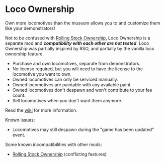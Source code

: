 # Loco Ownership

Own more locomotives than the museum allows you to and customize them like your demonstrators!

Not to be confused with [Rolling Stock Ownership](https://github.com/fauxnik/dv-rolling-stock-ownership), Loco Ownership is a separate mod and ***compatibility with each other are not tested***. Loco Ownership was partially inspired by RSO, and partially by the vanilla loco ownership feature.

- Purchase and own locomotives, separate from demonstrators.
- No license required, but you will need to have the license to the locomotive you want to own.
- Owned locomotives can only be serviced manually.
- Owned locomotives are paintable with any available paint.
- Owned locomotives don't despawn and won't contribute to your fee count.
- Sell locomotives when you don't want them anymore.

Read the [wiki](https://github.com/CruzerBlade9369/LocoOwnership/wiki) for more information.

Known issues:
- Locomotives may still despawn during the "game has been updated" event.

Some known incompatibilities with other mods:
- [Rolling Stock Ownership](https://github.com/fauxnik/dv-rolling-stock-ownership) (conflicting features)
